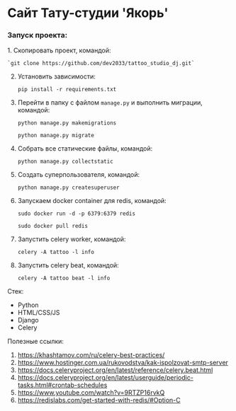 # Сайт Тату-студии 'Якорь'

<h3>Запуск проекта:</h3>
1. Скопировать проект, командой:
   
    `git clone https://github.com/dev2033/tattoo_studio_dj.git`
   

2. Установить зависимости:
   
    `pip install -r requirements.txt`
   

3. Перейти в папку с файлом `manage.py` и выполнить миграции, командой:
   
    `python manage.py makemigrations`
   
    `python manage.py migrate`
   

4. Собрать все статические файлы, командой:

    `python manage.py collectstatic`
   

5. Создать суперпользователя, командой:

    `python manage.py createsuperuser`
   

6. Запускаем docker container для redis, командой:
   
    `sudo docker run -d -p 6379:6379 redis`
   
    `sudo docker pull redis`
   

7. Запустить celery worker, командой:
   
    `celery -A tattoo -l info`
   

8. Запустить celery beat, командой:
   
    `celery -A tattoo beat -l info`


Стек:
- Python
- HTML/CSS/JS 
- Django
- Celery

Полезные ссылки:
1. https://khashtamov.com/ru/celery-best-practices/
2. https://www.hostinger.com.ua/rukovodstva/kak-ispolzovat-smtp-server
3. https://docs.celeryproject.org/en/latest/reference/celery.beat.html
4. https://docs.celeryproject.org/en/latest/userguide/periodic-tasks.html#crontab-schedules
5. https://www.youtube.com/watch?v=9RTZP16rvkQ
6. https://redislabs.com/get-started-with-redis/#Option-C